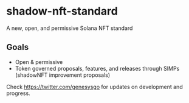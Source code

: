 # shadow-nft-standard
A new, open, and permissive Solana NFT standard

## Goals

- Open & permissive
- Token governed proposals, features, and releases through SIMPs (shadowNFT improvement proposals)

Check https://twitter.com/genesysgo for updates on development and progress.

